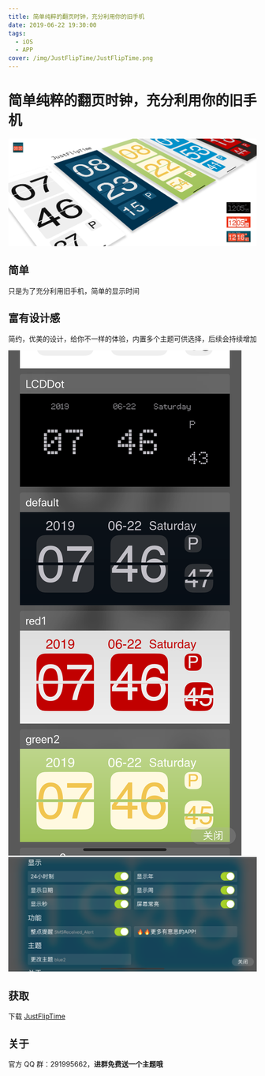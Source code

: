 ```yaml
---
title: 简单纯粹的翻页时钟，充分利用你的旧手机
date: 2019-06-22 19:30:00
tags:
  - iOS
  - APP
cover: /img/JustFlipTime/JustFlipTime.png
---
```


# 简单纯粹的翻页时钟，充分利用你的旧手机

![01](/img/JustFlipTime/JustFlipTime.png)

## 简单

只是为了充分利用旧手机，简单的显示时间

## 富有设计感

简约，优美的设计，给你不一样的体验，内置多个主题可供选择，后续会持续增加

![01](/img/JustFlipTime/01.png)
![02](/img/JustFlipTime/02.png)

## 获取

下载 [JustFlipTime](https://itunes.apple.com/app/id1469066968)

## 关于

官方 QQ 群：291995662，**进群免费送一个主题哦**
